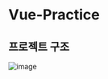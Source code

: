 # Vue-Practice

## 프로젝트 구조

![image](https://github.com/bang-star/Vue-Practice/assets/63120360/4ba1c71c-f581-4846-beb0-59fee9deb4d0)
